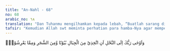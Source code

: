 ```yaml
---
title: "An-Nahl - 68"
no: 68
arabic_no: ٦٨
translation: "Dan Tuhanmu mengilhamkan kepada lebah, “Buatlah sarang di gunung-gunung, di pohon-pohon kayu, dan di tempat-tempat yang dibikin manusia,"
tafsir: "Kemudian Allah swt meminta perhatian para hamba-Nya agar memperhatikan lebah. Allah telah memberikan naluri kepada lebah sehingga mempunyai kemahiran untuk membuat sarang di bukit-bukit, di pohon-pohon dan bangunan-bangunan yang didirikan manusia. Seorang yang mau memperhatikan bagaimana kemahiran lebah membuat sarangnya, tentu ia akan takjub. Sarang lebah terbuat dari bahan serupa lilin dan mempunyai bentuk segi enam berangkai yang menurut para ahli struktur bangunan merupakan ruang yang paling banyak memuat isi dibanding dengan segi-segi lain. Apabila diperhatikan bobotnya, sarang lebah itu sangat ringan, tetapi dapat menahan beban yang berat yaitu madu, telur, dan embrio-embrionya. Hal ini juga menjadi bukti yang menunjukkan kekuasaan Allah Yang Maha Esa.\n\nAyat di atas menggambarkan perikehidupan lebah madu secara singkat namun akurat sebagai berikut.\n\n1.\"...Buatlah sarang-sarang pada sebagian pegunungan dan sebagian pepohonan, dan pada sebagian tempat-tempat tinggi yang mereka buat...\". Kelompok lebah diperkirakan terdiri atas, paling tidak, 20.000 jenis. Masing-masing jenis memiliki cara sendiri-sendiri dalam membuat sarangnya. Mereka menggunakan semua sarana, mulai dari gua-gua yang terletak di pegunungan, lubang-lubang pada pohon tua, atau membuat sarang sendiri dan menggantungnya pada cabang pohon. Mengingat ayat ini ditujukan khusus untuk lebah madu, maka uraian tentang sarang lebah madu akan diuraikan secara lebih rinci. \n\nSarang lebah madu, atau lebah pada umumnya, merupakan tempat yang strategis dan sentral untuk seluruh kehidupan kelompok. Mulai dari tempat mengasuh anakan (larva) sampai dengan pusat informasi, semuanya ada di sarang.\n\nSarang lebah madu terdiri atas bilik-bilik yang berupa lubang-lubang segi enam (hexagonal) yang nyaris sempurna. Para ahli konstruksi mengakui bahwa bentuk segi enam adalah bentuk yang paling kuat, menghemat bahan dan ruangan. Bentuk tersebut juga mencegah serangga lain masuk di sela-sela bilik dan membuat sarang. \n\n2.\"...Kemudian makanlah dari setiap buah-buahan¦.\" Bahan utama yang dijadikan makanan lebah madu adalah nektar, suatu cairan manis yang terdapat pada bunga. Sedangkan jenis-jenis lebah lainnya ada juga yang memperoleh makanan dari sari buah-buahan. \n\n3.\"...Dan tempuhlah jalan-jalan Tuhanmu dalam keadaan mudah....\" Dalam proses pencarian lapangan bunga, beberapa lebah pekerja dikirim sebagai pemandu untuk mencari daerah yang potensial. Mereka dapat terbang sampai sejauh lima kilometer dan akan terus mencari sampai menemukan jumlah yang cukup untuk dipanen untuk kemudian disampaikan kepada lebah lainnya.\n\n\"Allah mewahyukan kepada lebah\" mengandung arti kiasan. Mengapa wahyu yang biasa diturunkan kepada manusia itu bisa diturunkan kepada bangsa lebah. Kita harus memahami ayat ini dengan memahami apa fungsi dan tujuan dari Allah menurunkan wahyu. Wahyu bertujuan untuk memberikan petunjuk. Jadi Allah memberikan petunjuk kepada bangsa lebah untuk ditaati sepanjang hidupnya oleh setiap lebah sampai kiamat. Berbeda dengan manusia, dimana ada yang taat dan ada pula yang membangkang bahkan dan yang mendustakan wahyu dari Allah swt. Lebah (dan binatang maupun tumbuhan lainnya) tanpa terkecuali akan menaati dan menjadikan-nya sebagai pegangan dan petunjuk hidupnya \n\nDalam ayat ini, petunjuk Allah adalah untuk membuat sarang (lebah) pada tempat-tempat yang dibuat manusia. Ini artinya bahwa Allah menolong manusia untuk membudidayakan dan memanfaatkannya seperti yang dijelaskan dalam An-Naá¸¥l 16:69. Banyak manfaat yang dapat diperoleh dari dunia tumbuhan, dan beberapa di antaranya sangat bermanfaat setelah diproses lebih lanjut oleh binatang, misalnya madu yang diperoleh dari aktivitas lebah madu. \n\nAristoteles adalah orang pertama yang menekuni dan mempelajari lebah madu. Walaupun banyak teorinya yang tidak masuk akal, apabila dikaji dengan pengetahuan saat ini, namun harus diakui bahwa dialah pionir dalam penelitian dan pengungkapan perikehidupan lebah. Perhatian manusia diper-kirakan sudah dimulai antara 8.000 sampai 15.000 tahun yang lalu. Banyak lukisan-lukisan di dinding gua prehestorik yang memperlihatkan bagaimana manusia memanen madu dari sarang lebah madu. Pemeliharaan lebah diduga dimulai di Mesir sekitar tahun 2400 SM."
---
```

وَاَوْحٰى رَبُّكَ اِلَى النَّحْلِ اَنِ اتَّخِذِيْ مِنَ الْجِبَالِ بُيُوْتًا وَّمِنَ الشَّجَرِ وَمِمَّا يَعْرِشُوْنَۙ